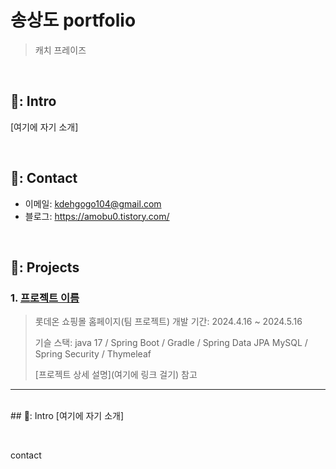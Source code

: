 # 송상도 portfolio
> 캐치 프레이즈

</br>

## 📌: Intro
[여기에 자기 소개]

</br>

## 📌: Contact
- 이메일: kdehgogo104@gmail.com
- 블로그: https://amobu0.tistory.com/

</br>

## 📌: Projects
### 1. [프로젝트 이름](여기에링크걸기)
>롯데온 쇼핑몰 홈페이지(팀 프로젝트)
>개발 기간: 2024.4.16 ~ 2024.5.16
>
>기슬 스택:
>java 17 / Spring Boot / Gradle / Spring Data JPA
>MySQL / Spring Security / Thymeleaf
>
>[프로젝트 상세 설명](여기에 링크 걸기) 참고
>
---



</br>## 📌: Intro
[여기에 자기 소개]

</br>




contact

